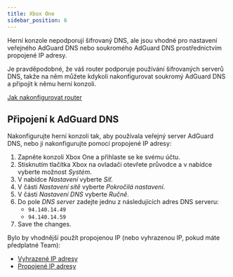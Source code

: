 ```yaml
---
title: Xbox One
sidebar_position: 6
---
```


Herní konzole nepodporují šifrovaný DNS, ale jsou vhodné pro nastavení veřejného AdGuard DNS nebo soukromého AdGuard DNS prostřednictvím propojené IP adresy.

Je pravděpodobné, že váš router podporuje používání šifrovaných serverů DNS, takže na něm můžete kdykoli nakonfigurovat soukromý AdGuard DNS a připojit k němu herní konzoli.

[Jak nakonfigurovat router](/private-dns/connect-devices/routers/routers.md)

## Připojení k AdGuard DNS

Nakonfigurujte herní konzoli tak, aby používala veřejný server AdGuard DNS, nebo ji nakonfigurujte pomocí propojené IP adresy:

1. Zapněte konzoli Xbox One a přihlaste se ke svému účtu.
2. Stisknutím tlačítka Xbox na ovladači otevřete průvodce a v nabídce vyberte možnost _Systém_.
3. V nabídce _Nastavení_ vyberte _Síť_.
4. V části _Nastavení sítě_ vyberte _Pokročilá nastavení_.
5. V části _Nastavení DNS_ vyberte _Ručně_.
6. Do pole _DNS server_ zadejte jednu z následujících adres DNS serveru:
   - `94.140.14.49`
   - `94.140.14.59`
7. Save the changes.

Bylo by vhodnější použít propojenou IP (nebo vyhrazenou IP, pokud máte předplatné Team):

- [Vyhrazené IP adresy](/private-dns/connect-devices/other-options/dedicated-ip.md)
- [Propojené IP adresy](/private-dns/connect-devices/other-options/linked-ip.md)
